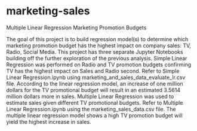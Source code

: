# marketing-sales

Multiple Linear Regression Marketing Promotion Budgets

The goal of this project is to build regression model(s) to determine which marketing promotion budget has the highest impact on company sales: TV, Radio, Social Media. This project has three separate Jupyter Notebooks building off the further exploration of the previous analysis. Simple Linear Regression was performed on Radio and TV promotion budgets confirming TV has the highest impact on Sales and Radio second. Refer to Simple Linear Regression.ipynb using marketing_and_sales_data_evaluate_lr.csv file. According to the linear regression model, an increase of one million dollars for the TV promotional budget will result in an estimated 3.5614 million dollars more in sales. Multiple Linear Regression was used to estimate sales given different TV promotional budgets. Refer to Multiple Linear Regression.ipynb using the marketing_sales_data.csv file. The multiple linear regression model shows a high TV promotion budget will yield the highest increase in sales.
